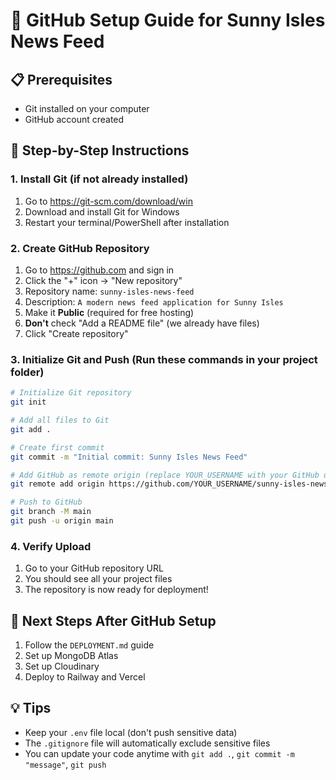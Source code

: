 # 🚀 GitHub Setup Guide for Sunny Isles News Feed

## 📋 Prerequisites
- Git installed on your computer
- GitHub account created

## 🔧 Step-by-Step Instructions

### 1. Install Git (if not already installed)
1. Go to https://git-scm.com/download/win
2. Download and install Git for Windows
3. Restart your terminal/PowerShell after installation

### 2. Create GitHub Repository
1. Go to https://github.com and sign in
2. Click the "+" icon → "New repository"
3. Repository name: `sunny-isles-news-feed`
4. Description: `A modern news feed application for Sunny Isles`
5. Make it **Public** (required for free hosting)
6. **Don't** check "Add a README file" (we already have files)
7. Click "Create repository"

### 3. Initialize Git and Push (Run these commands in your project folder)

```bash
# Initialize Git repository
git init

# Add all files to Git
git add .

# Create first commit
git commit -m "Initial commit: Sunny Isles News Feed"

# Add GitHub as remote origin (replace YOUR_USERNAME with your GitHub username)
git remote add origin https://github.com/YOUR_USERNAME/sunny-isles-news-feed.git

# Push to GitHub
git branch -M main
git push -u origin main
```

### 4. Verify Upload
1. Go to your GitHub repository URL
2. You should see all your project files
3. The repository is now ready for deployment!

## 🎯 Next Steps After GitHub Setup
1. Follow the `DEPLOYMENT.md` guide
2. Set up MongoDB Atlas
3. Set up Cloudinary
4. Deploy to Railway and Vercel

## 💡 Tips
- Keep your `.env` file local (don't push sensitive data)
- The `.gitignore` file will automatically exclude sensitive files
- You can update your code anytime with `git add .`, `git commit -m "message"`, `git push` 